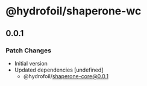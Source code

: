 # @hydrofoil/shaperone-wc

## 0.0.1
### Patch Changes

- Initial version
- Updated dependencies [undefined]
  - @hydrofoil/shaperone-core@0.0.1
